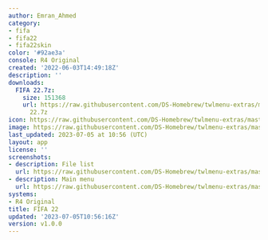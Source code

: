 ```yaml
---
author: Emran_Ahmed
category:
- fifa
- fifa22
- fifa22skin
color: '#92ae3a'
console: R4 Original
created: '2022-06-03T14:49:18Z'
description: ''
downloads:
  FIFA 22.7z:
    size: 151368
    url: https://raw.githubusercontent.com/DS-Homebrew/twlmenu-extras/master/_nds/TWiLightMenu/r4menu/themes/FIFA
      22.7z
icon: https://raw.githubusercontent.com/DS-Homebrew/twlmenu-extras/master/_nds/TWiLightMenu/r4menu/themes/meta/FIFA%2022/icon.png
image: https://raw.githubusercontent.com/DS-Homebrew/twlmenu-extras/master/_nds/TWiLightMenu/r4menu/themes/meta/FIFA%2022/icon.png
last_updated: 2023-07-05 at 10:56 (UTC)
layout: app
license: ''
screenshots:
- description: File list
  url: https://raw.githubusercontent.com/DS-Homebrew/twlmenu-extras/master/_nds/TWiLightMenu/r4menu/themes/meta/FIFA%2022/screenshots/file-list.png
- description: Main menu
  url: https://raw.githubusercontent.com/DS-Homebrew/twlmenu-extras/master/_nds/TWiLightMenu/r4menu/themes/meta/FIFA%2022/screenshots/main-menu.png
systems:
- R4 Original
title: FIFA 22
updated: '2023-07-05T10:56:16Z'
version: v1.0.0
---
```

